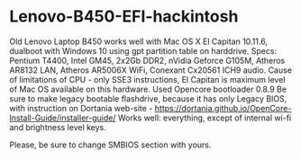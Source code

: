 # Lenovo-B450-EFI-hackintosh

Old Lenovo Laptop B450 works well with Mac OS X El Capitan 10.11.6, dualboot with Windows 10 using gpt partition table on harddrive.
Specs: Pentium T4400, Intel GM45, 2x2Gb DDR2, nVidia Geforce G105M, Atheros AR8132 LAN, Atheros AR5006X WiFi, Conexant Cx20561 ICH9 audio.
Cause of limitations of CPU - only SSE3 instructions, El Capitan is maximum level of Mac OS available on this hardware.
Used Opencore bootloader 0.8.9
Be sure to make legacy bootable flashdrive, because it has only Legacy BIOS, with instruction on Dortania web-site - https://dortania.github.io/OpenCore-Install-Guide/installer-guide/
Works well: everything, except of internal wi-fi and brightness level keys.

Please, be sure to change SMBIOS section with yours.
